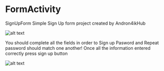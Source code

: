 # FormActivity
SignUpForm
Simple Sign Up form project created by Andron4ikHub


![alt text](https://user-images.githubusercontent.com/54819380/65392504-af978180-dd43-11e9-8b98-a340db9f5f2e.png)


You should complete all the fields in order to Sign up
Pasword and Repeat password should match one another!
Once all the information entered correctly press sign up button

![alt text](https://user-images.githubusercontent.com/54819380/65392506-b2927200-dd43-11e9-9cf4-fbd71b168b80.png)
